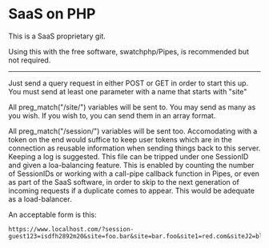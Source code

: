 # SaaS on PHP
This is a SaaS proprietary git.

Using this with the free software, swatchphp/Pipes, is recommended but not required.

-------
Just send a query request in either POST or GET in order to start this up.
You must send at least one parameter with a name that starts with "site"

All preg_match("/site/") variables will be sent to. You may send as many as you wish.
If you wish to, you can send them in an array format.

All preg_match("/session/") variables will be sent too. Accomodating with a token on the end
would suffice to keep user tokens which are in the connection as reusable information when
sending things back to this server. Keeping a log is suggested. This file can be tripped under
one SessionID and given a loa-balancing feature. This is enabled by counting the number of
SessionIDs or working with a call-pipe callback function in Pipes, or even as part of the
SaaS software, in order to skip to the next generation of incoming requests if a duplicate
comes to appear. This would be adequate as a load-balancer.

An acceptable form is this:

    https://www.localhost.com/?session-guest123=isdfh2892m20&site=foo.bar&site=bar.foo&site1=red.com&siteJ2=blue.com&key=variable
